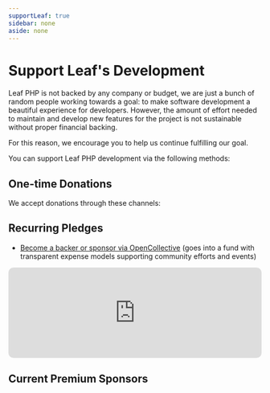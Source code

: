 ```yaml
---
supportLeaf: true
sidebar: none
aside: none
---
```


<h1 style="margin-top: 40px;">Support Leaf's Development</h1>

Leaf PHP is not backed by any company or budget, we are just a bunch of random people working towards a goal: to make software development a beautiful experience for developers. However, the amount of effort needed to maintain and develop new features for the project is not sustainable without proper financial backing.

For this reason, we encourage you to help us continue fulfilling our goal.

You can support Leaf PHP development via the following methods:

## One-time Donations

We accept donations through these channels:

<support-Coins />

## Recurring Pledges

<!-- Recurring pledges come with exclusive perks, e.g. having your name listed in the Leaf GitHub repository, or have your company logo placed on this website. -->

- [Become a backer or sponsor via OpenCollective](https://opencollective.com/leaf) (goes into a fund with transparent expense models supporting community efforts and events)

<iframe src="https://github.com/sponsors/leafsphp/card" title="Sponsor leafsphp" height="180" width="100%" style="border: 0; border-radius: 10px;"></iframe>

## Current Premium Sponsors

<support-OpenCollectiveSponsors />

<!-- If you run a business and are using Leaf in a revenue-generating product, it makes business sense to sponsor Leaf development: **it ensures the project that your product relies on stays healthy and actively maintained.** It can also help your exposure in the Leaf community and makes it easier to attract Leaf developers.

If you are an individual user and have enjoyed the productivity of using Leaf, consider donating as a sign of appreciation - like buying me coffee once in a while. -->
